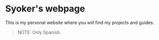 # Syoker's webpage
This is my personal website where you will find my projects and guides.
> NOTE: Only Spanish.